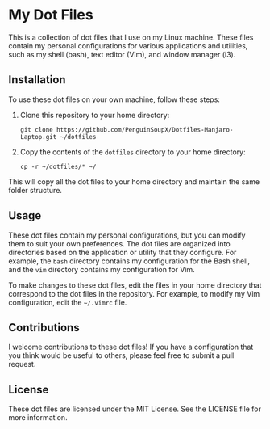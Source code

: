 My Dot Files
============

This is a collection of dot files that I use on my Linux machine. These files contain my personal configurations for various applications and utilities, such as my shell (bash), text editor (Vim), and window manager (i3).

Installation
------------

To use these dot files on your own machine, follow these steps:

1.  Clone this repository to your home directory:


    `git clone https://github.com/PenguinSoupX/Dotfiles-Manjaro-Laptop.git ~/dotfiles`

2.  Copy the contents of the `dotfiles` directory to your home directory:


    `cp -r ~/dotfiles/* ~/`

This will copy all the dot files to your home directory and maintain the same folder structure.

Usage
-----

These dot files contain my personal configurations, but you can modify them to suit your own preferences. The dot files are organized into directories based on the application or utility that they configure. For example, the `bash` directory contains my configuration for the Bash shell, and the `vim` directory contains my configuration for Vim.

To make changes to these dot files, edit the files in your home directory that correspond to the dot files in the repository. For example, to modify my Vim configuration, edit the `~/.vimrc` file.

Contributions
-------------

I welcome contributions to these dot files! If you have a configuration that you think would be useful to others, please feel free to submit a pull request.

License
-------

These dot files are licensed under the MIT License. See the LICENSE file for more information.
